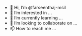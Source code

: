 - 👋 Hi, I’m @farseenthaj-msil
- 👀 I’m interested in ...
- 🌱 I’m currently learning ...
- 💞️ I’m looking to collaborate on ...
- 📫 How to reach me ...

<!---
farseenthaj-msil/farseenthaj-msil is a ✨ special ✨ repository because its `README.md` (this file) appears on your GitHub profile.
You can click the Preview link to take a look at your changes.
--->
